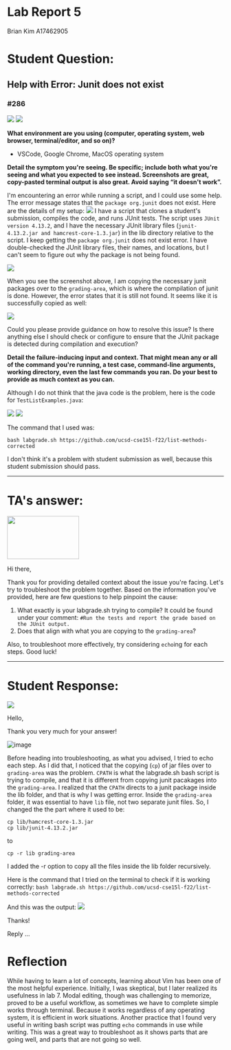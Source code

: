# Lab Report 5
Brian Kim
A17462905

# Student Question: 

## Help with Error: Junit does not exist 
### #286

<img src="2minago.png"/>
<img src="Screen Shot 2023-06-05 at 5.23.10 PM.png"/>

**What environment are you using (computer, operating system, web browser, terminal/editor, and so on)?**

- VSCode, Google Chrome, MacOS operating system

**Detail the symptom you're seeing. Be specific; include both what you're seeing and what you expected to see instead. Screenshots are great, copy-pasted terminal output is also great. Avoid saying “it doesn't work”.**

I'm encountering an error while running a script, and I could use some help. The error message states that the ```package org.junit``` does not exist. Here are the details of my setup:
<img src="error5.png"/>
I have a script that clones a student's submission, compiles the code, and runs JUnit tests. The script uses ```JUnit version 4.13.2```, and I have the necessary JUnit library files (```junit-4.13.2.jar and hamcrest-core-1.3.jar```) in the lib directory relative to the script.
I keep getting the ```package org.junit``` does not exist error. I have double-checked the JUnit library files, their names, and locations, but I can't seem to figure out why the package is not being found. 

<img src="labgrade.png"/>

When you see the screenshot above, I am copying the necessary junit packages over to the ```grading-area```, which is where the compilation of junit is done. However, the error states that it is still not found. It seems like it is successfully copied as well: 

<img src="gradingarea.png"/>

Could you please provide guidance on how to resolve this issue? Is there anything else I should check or configure to ensure that the JUnit package is detected during compilation and execution?

**Detail the failure-inducing input and context. That might mean any or all of the command you're running, a test case, command-line arguments, working directory, even the last few commands you ran. Do your best to provide as much context as you can.**

Although I do not think that the java code is the problem, here is the code for ```TestListExamples.java```: 

<img src="testexamples.png"/>
<img src="codingblocktest.png"/>

The command that I used was: 

```bash labgrade.sh https://github.com/ucsd-cse15l-f22/list-methods-corrected```

I don't think it's a problem with student submission as well, because this student submission should pass. 

_________________

# TA's answer: 

<img height=100 width=167 src="answer.png"/>

Hi there,

Thank you for providing detailed context about the issue you're facing. Let's try to troubleshoot the problem together. Based on the information you've provided, here are few questions to help pinpoint the cause:

1. What exactly is your labgrade.sh trying to compile? It could be found under your comment: ```#Run the tests and report the grade based on the JUnit output.``` 
2. Does that align with what you are copying to the ```grading-area```?

Also, to troubleshoot more effectively, try considering ```echo```ing for each steps. Good luck!

_________________

# Student Response: 

<img src="2minago.png"/>

Hello, 

Thank you very much for your answer! 

![image](fixed.png)

Before heading into troubleshooting, as what you advised, I tried to echo each step. As I did that, I noticed that the copying (```cp```) of jar files over to ```grading-area``` was the problem. ```CPATH``` is what the labgrade.sh bash script is trying to compile, and that it is different from copying junit pacakages into the ```grading-area```. I realized that the ```CPATH``` directs to a junit package inside the lib folder, and that is why I was getting error. Inside the ```grading-area``` folder, it was essential to have ```lib``` file, not two separate junit files. So, I changed the the part where it used to be:

```
cp lib/hamcrest-core-1.3.jar
cp lib/junit-4.13.2.jar
```

to 

```
cp -r lib grading-area
```

I added the -r option to copy all the files inside the lib folder recursively. 

Here is the command that I tried on the terminal to check if it is working correctly: 
```bash labgrade.sh https://github.com/ucsd-cse15l-f22/list-methods-corrected```

And this was the output:
<img src="correctoutput.png"/>

Thanks!

<p>Reply ...</p>

# Reflection

While having to learn a lot of concepts, learning about Vim has been one of the most helpful experience. Initially, I was skeptical, but I later realized its usefulness in lab 7. Modal editing, though was challenging to memorize, proved to be a useful workflow, as sometimes we have to complete simple works through terminal. Because it works regardless of any operating system, it is efficient in work situations. Another practice that I found very useful in writing bash script was putting ```echo``` commands in use while writing. This was a great way to troubleshoot as it shows parts that are going well, and parts that are not going so well. 



